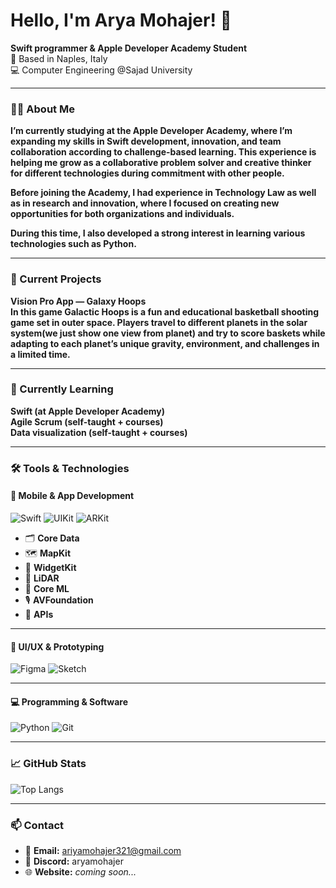 # Hello, I'm Arya Mohajer! 👋



**Swift programmer & Apple Developer Academy Student**  
📍 Based in Naples, Italy  
💻 Computer Engineering @Sajad University

---

### 👩‍💻 About Me
**I’m currently studying at the Apple Developer Academy, where I’m expanding my skills in Swift development, innovation, and team collaboration according to challenge-based learning. This experience is helping me grow as a collaborative problem solver and creative thinker for different technologies during commitment with other people.**

**Before joining the Academy, I had experience in Technology Law as well as in research and innovation, where I focused on creating new opportunities for both organizations and individuals.**

**During this time, I also developed a strong interest in learning various technologies such as Python.**

---

### 🚀 Current Projects
**Vision Pro App — Galaxy Hoops**  
**In this game Galactic Hoops is a fun and educational basketball shooting game set in outer space. Players travel to different planets in the solar system(we just show one view from planet) and try to score baskets while adapting to each planet’s unique gravity, environment, and challenges in a limited time.**

---


### 🌱 Currently Learning  
**Swift (at Apple Developer Academy)**  
**Agile Scrum (self-taught + courses)**  
**Data visualization (self-taught + courses)**

---


### 🛠 Tools & Technologies

#### 📱 Mobile & App Development
![Swift](https://img.shields.io/badge/-Swift-orange?logo=swift&logoColor=white)
![UIKit](https://img.shields.io/badge/-UIKit-black?logo=apple&logoColor=white)
![ARKit](https://img.shields.io/badge/-ARKit-blue?logo=apple&logoColor=white)

- 🗂️ **Core Data**
- 🗺️ **MapKit**
- 🧩 **WidgetKit**
- 📡 **LiDAR**
- 🤖 **Core ML**
- 🎙️ **AVFoundation**
- 🔗 **APIs**

---

#### 🎨 UI/UX & Prototyping
![Figma](https://img.shields.io/badge/-Figma-333?logo=figma)
![Sketch](https://img.shields.io/badge/-Sketch-F7B500?logo=sketch&logoColor=white)

---

#### 💻 Programming & Software
![Python](https://img.shields.io/badge/-Python-3776AB?logo=python&logoColor=white)
![Git](https://img.shields.io/badge/-Git-F05032?logo=git&logoColor=white)

---

### 📈 GitHub Stats
![Top Langs](https://github-readme-stats.vercel.app/api/top-langs/?username=kimiakarbin&layout=compact)

---

### 📫 Contact

- 📧 **Email:** [ariyamohajer321@gmail.com](mailto:ariyamohajer321@gmail.com)  
- 💬 **Discord:** aryamohajer  
- 🌐 **Website:** *coming soon...*
